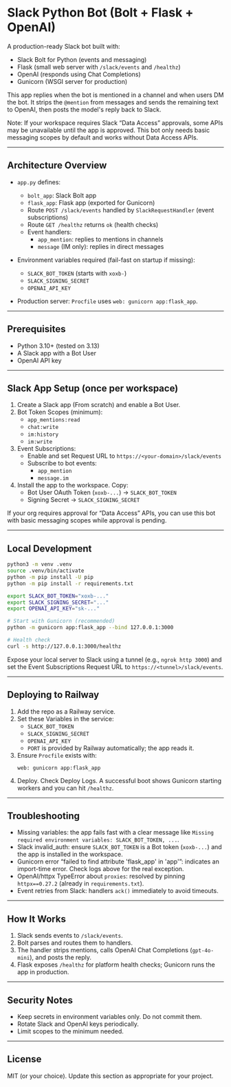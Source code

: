 # Slack Python Bot (Bolt + Flask + OpenAI)

A production-ready Slack bot built with:

- Slack Bolt for Python (events and messaging)
- Flask (small web server with `/slack/events` and `/healthz`)
- OpenAI (responds using Chat Completions)
- Gunicorn (WSGI server for production)

This app replies when the bot is mentioned in a channel and when users DM the bot. It strips the `@mention` from messages and sends the remaining text to OpenAI, then posts the model's reply back to Slack.

Note: If your workspace requires Slack “Data Access” approvals, some APIs may be unavailable until the app is approved. This bot only needs basic messaging scopes by default and works without Data Access APIs.

---

## Architecture Overview

- `app.py` defines:
  - `bolt_app`: Slack Bolt app
  - `flask_app`: Flask app (exported for Gunicorn)
  - Route `POST /slack/events` handled by `SlackRequestHandler` (event subscriptions)
  - Route `GET /healthz` returns `ok` (health checks)
  - Event handlers:
    - `app_mention`: replies to mentions in channels
    - `message` (IM only): replies in direct messages

- Environment variables required (fail-fast on startup if missing):
  - `SLACK_BOT_TOKEN` (starts with `xoxb-`)
  - `SLACK_SIGNING_SECRET`
  - `OPENAI_API_KEY`

- Production server: `Procfile` uses `web: gunicorn app:flask_app`.

---

## Prerequisites

- Python 3.10+ (tested on 3.13)
- A Slack app with a Bot User
- OpenAI API key

---

## Slack App Setup (once per workspace)

1. Create a Slack app (From scratch) and enable a Bot User.
2. Bot Token Scopes (minimum):
   - `app_mentions:read`
   - `chat:write`
   - `im:history`
   - `im:write`
3. Event Subscriptions:
   - Enable and set Request URL to `https://<your-domain>/slack/events`
   - Subscribe to bot events:
     - `app_mention`
     - `message.im`
4. Install the app to the workspace. Copy:
   - Bot User OAuth Token (`xoxb-...`) → `SLACK_BOT_TOKEN`
   - Signing Secret → `SLACK_SIGNING_SECRET`

If your org requires approval for “Data Access” APIs, you can use this bot with basic messaging scopes while approval is pending.

---

## Local Development

```bash
python3 -m venv .venv
source .venv/bin/activate
python -m pip install -U pip
python -m pip install -r requirements.txt

export SLACK_BOT_TOKEN="xoxb-..."
export SLACK_SIGNING_SECRET="..."
export OPENAI_API_KEY="sk-..."

# Start with Gunicorn (recommended)
python -m gunicorn app:flask_app --bind 127.0.0.1:3000

# Health check
curl -s http://127.0.0.1:3000/healthz
```

Expose your local server to Slack using a tunnel (e.g., `ngrok http 3000`) and set the Event Subscriptions Request URL to `https://<tunnel>/slack/events`.

---

## Deploying to Railway

1. Add the repo as a Railway service.
2. Set these Variables in the service:
   - `SLACK_BOT_TOKEN`
   - `SLACK_SIGNING_SECRET`
   - `OPENAI_API_KEY`
   - `PORT` is provided by Railway automatically; the app reads it.
3. Ensure `Procfile` exists with:
   ```
   web: gunicorn app:flask_app
   ```
4. Deploy. Check Deploy Logs. A successful boot shows Gunicorn starting workers and you can hit `/healthz`.

---

## Troubleshooting

- Missing variables: the app fails fast with a clear message like `Missing required environment variables: SLACK_BOT_TOKEN, ...`.
- Slack invalid_auth: ensure `SLACK_BOT_TOKEN` is a Bot token (`xoxb-...`) and the app is installed in the workspace.
- Gunicorn error “failed to find attribute 'flask_app' in 'app'”: indicates an import-time error. Check logs above for the real exception.
- OpenAI/httpx TypeError about `proxies`: resolved by pinning `httpx==0.27.2` (already in `requirements.txt`).
- Event retries from Slack: handlers `ack()` immediately to avoid timeouts.

---

## How It Works

1. Slack sends events to `/slack/events`.
2. Bolt parses and routes them to handlers.
3. The handler strips mentions, calls OpenAI Chat Completions (`gpt-4o-mini`), and posts the reply.
4. Flask exposes `/healthz` for platform health checks; Gunicorn runs the app in production.

---

## Security Notes

- Keep secrets in environment variables only. Do not commit them.
- Rotate Slack and OpenAI keys periodically.
- Limit scopes to the minimum needed.

---

## License

MIT (or your choice). Update this section as appropriate for your project.


